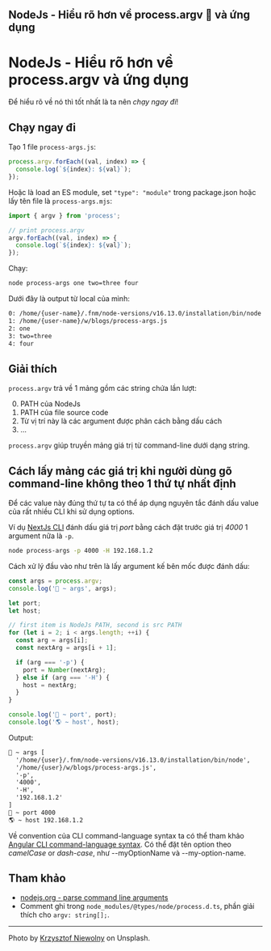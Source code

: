 ## NodeJs - Hiểu rõ hơn về process.argv 🍾 và ứng dụng

# NodeJs - Hiểu rõ hơn về process.argv và ứng dụng

Để hiểu rõ về nó thì tốt nhất là ta nên *chạy ngay đi*!

## Chạy ngay đi

Tạo 1 file `process-args.js`:

```js
process.argv.forEach((val, index) => {
  console.log(`${index}: ${val}`);
});

```

Hoặc là load an ES module, set `"type": "module"` trong package.json hoặc lấy tên file là `process-args.mjs`:

```js
import { argv } from 'process';

// print process.argv
argv.forEach((val, index) => {
  console.log(`${index}: ${val}`);
});

```

Chạy:

```sh
node process-args one two=three four
```

Dưới đây là output từ local của mình:

```txt
0: /home/{user-name}/.fnm/node-versions/v16.13.0/installation/bin/node
1: /home/{user-name}/w/blogs/process-args.js
2: one
3: two=three
4: four
```

## Giải thích

`process.argv` trả về 1 mảng gồm các string chứa lần lượt:

0. PATH của NodeJs
1. PATH của file source code
2. Từ vị trí này là các argument được phân cách bằng dấu cách
3. ...

`process.argv` giúp truyền mảng giá trị từ command-line dưới dạng string.

## Cách lấy mảng các giá trị khi người dùng gõ command-line không theo 1 thứ tự nhất định

Để các value này đúng thứ tự ta có thể áp dụng nguyên tắc đánh dấu value của rất nhiều CLI khi sử dụng options.

Ví dụ [NextJs CLI](https://nextjs.org/docs/api-reference/cli) đánh dấu giá trị *port* bằng cách đặt trước giá trị *4000* 1 argument nữa là `-p`.

```sh
node process-args -p 4000 -H 192.168.1.2
```

Cách xử lý đầu vào như trên là lấy argument kế bên mốc được đánh dấu:

```js
const args = process.argv;
console.log('🚀 ~ args', args);

let port;
let host;

// first item is NodeJs PATH, second is src PATH
for (let i = 2; i < args.length; ++i) {
  const arg = args[i];
  const nextArg = args[i + 1];

  if (arg === '-p') {
    port = Number(nextArg);
  } else if (arg === '-H') {
    host = nextArg;
  }
}

console.log('🍾 ~ port', port);
console.log('🌎 ~ host', host);

```

Output:

```txt
🚀 ~ args [
  '/home/{user}/.fnm/node-versions/v16.13.0/installation/bin/node',
  '/home/{user}/w/blogs/process-args.js',
  '-p',
  '4000',
  '-H',
  '192.168.1.2'
]
🍾 ~ port 4000
🌎 ~ host 192.168.1.2
```

Về convention của CLI command-language syntax ta có thể tham khảo [Angular CLI command-language syntax](https://angular.io/cli#cli-command-language-syntax).
Có thể đặt tên option theo *camelCase* or *dash-case*, như --myOptionName và --my-option-name.

## Tham khảo

- [nodejs.org - parse command line arguments](https://nodejs.org/en/knowledge/command-line/how-to-parse-command-line-arguments/)
- Comment ghi trong `node_modules/@types/node/process.d.ts`, phần giải thích cho `argv: string[];`.

---

Photo by [Krzysztof Niewolny](https://unsplash.com/@epan5?utm_source=Hashnode&utm_medium=referral) on Unsplash.